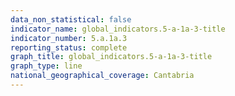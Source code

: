 ```yaml
---
data_non_statistical: false
indicator_name: global_indicators.5-a-1a-3-title
indicator_number: 5.a.1a.3
reporting_status: complete
graph_title: global_indicators.5-a-1a-3-title
graph_type: line
national_geographical_coverage: Cantabria
---
```

